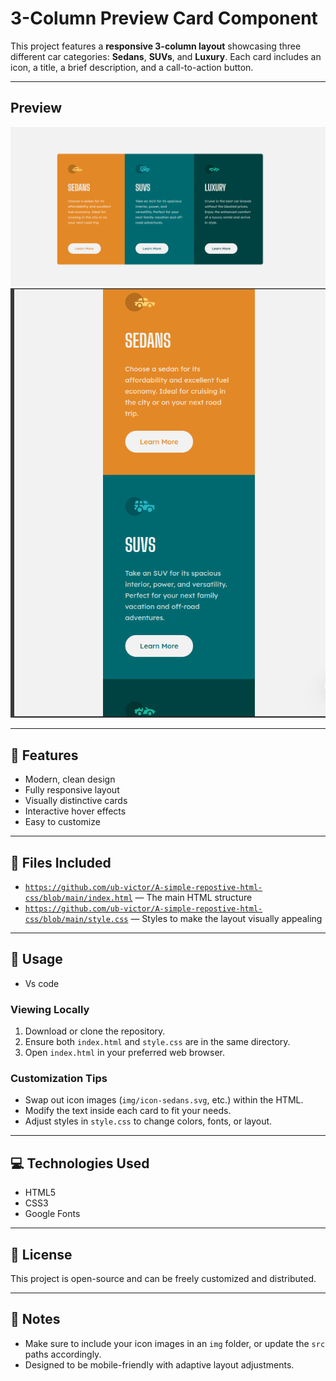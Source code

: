 # 3-Column Preview Card Component

This project features a **responsive 3-column layout** showcasing three different car categories: **Sedans**, **SUVs**, and **Luxury**. Each card includes an icon, a title, a brief description, and a call-to-action button.

---
## Preview

![Preview of Card Layout](img/Desktop.png)
![Preview of Card Layout](img/mobile.png)

---

## 🚀 Features

- Modern, clean design
- Fully responsive layout
- Visually distinctive cards
- Interactive hover effects
- Easy to customize

---

## 📁 Files Included

- [`https://github.com/ub-victor/A-simple-repostive-html-css/blob/main/index.html`](#) — The main HTML structure
- [`https://github.com/ub-victor/A-simple-repostive-html-css/blob/main/style.css`](#) — Styles to make the layout visually appealing


---

## 🔧 Usage

- Vs code

### Viewing Locally

1. Download or clone the repository.
2. Ensure both `index.html` and `style.css` are in the same directory.
3. Open `index.html` in your preferred web browser.

### Customization Tips

- Swap out icon images (`img/icon-sedans.svg`, etc.) within the HTML.
- Modify the text inside each card to fit your needs.
- Adjust styles in `style.css` to change colors, fonts, or layout.

---

## 💻 Technologies Used

- HTML5
- CSS3
- Google Fonts

---

## 📝 License

This project is open-source and can be freely customized and distributed.

---

## 🎨 Notes

- Make sure to include your icon images in an `img` folder, or update the `src` paths accordingly.
- Designed to be mobile-friendly with adaptive layout adjustments.
